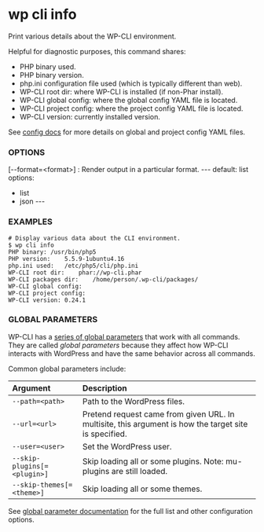 # wp cli info

Print various details about the WP-CLI environment.

Helpful for diagnostic purposes, this command shares:

* PHP binary used.
* PHP binary version.
* php.ini configuration file used (which is typically different than web).
* WP-CLI root dir: where WP-CLI is installed (if non-Phar install).
* WP-CLI global config: where the global config YAML file is located.
* WP-CLI project config: where the project config YAML file is located.
* WP-CLI version: currently installed version.

See [config docs](https://wp-cli.org/config/) for more details on global
and project config YAML files.

### OPTIONS

[\--format=&lt;format&gt;]
: Render output in a particular format.
\---
default: list
options:
  - list
  - json
\---

### EXAMPLES

    # Display various data about the CLI environment.
    $ wp cli info
    PHP binary: /usr/bin/php5
    PHP version:    5.5.9-1ubuntu4.16
    php.ini used:   /etc/php5/cli/php.ini
    WP-CLI root dir:    phar://wp-cli.phar
    WP-CLI packages dir:    /home/person/.wp-cli/packages/
    WP-CLI global config:
    WP-CLI project config:
    WP-CLI version: 0.24.1

### GLOBAL PARAMETERS

WP-CLI has a [series of global parameters](https://make.wordpress.org/cli/handbook/config/) that work with all commands. They are called _global parameters_ because they affect how WP-CLI interacts with WordPress and have the same behavior across all commands.

Common global parameters include:

| **Argument**    | **Description**              |
|:----------------|:-----------------------------|
| `--path=<path>` | Path to the WordPress files. |
| `--url=<url>`   | Pretend request came from given URL. In multisite, this argument is how the target site is specified. |
| `--user=<user>` | Set the WordPress user.      |
| `--skip-plugins[=<plugin>]` | Skip loading all or some plugins. Note: mu-plugins are still loaded. |
| `--skip-themes[=<theme>]` | Skip loading all or some themes. |

See [global parameter documentation](https://make.wordpress.org/cli/handbook/config/) for the full list and other configuration options.

